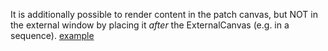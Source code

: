 It is additionally possible to render content in the patch canvas, but NOT in the external window by placing it *after* the ExternalCanvas (e.g. in a sequence). [example](https://cables.gl/p/An9oal)